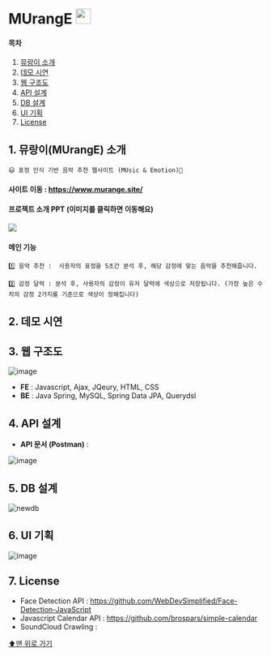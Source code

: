 

# MUrangE   <img src="https://user-images.githubusercontent.com/77563814/209101841-f736b358-8f22-4988-b24d-5ddd057a6edf.png" width="30" height="30"/>


#### 목차 

1. [뮤랑이 소개](#1-뮤랑이murange-소개)
2. [데모 시연](#2-데모-시연)
3. [웹 구조도](#3-웹-구조도)
4. [API 설계](#4-api-설계)
5. [DB 설계](#5-db-설계)
6. [UI 기획](#6-ui-기획)
7. [License](#7-license)

## 1. 뮤랑이(MUrangE) 소개

<aside>
  
    😃 표정 인식 기반 음악 추천 웹사이트 (MUsic & Emotion)🎵
  
</aside>

#### 사이트 이동 : https://www.murange.site/

#### 프로젝트 소개 PPT (이미지를 클릭하면 이동해요)
<img src="https://user-images.githubusercontent.com/77563814/202142308-614a5630-8757-44f6-bf08-cd388874750d.png" href="https://github.com/sooyoungh/algorithm-study"/>

#### 메인 기능

    1️⃣ 음악 추천 :  사용자의 표정을 5초간 분석 후, 해당 감정에 맞는 음악을 추천해줍니다.

    2️⃣ 감정 달력 : 분석 후, 사용자의 감정이 유저 달력에 색상으로 저장됩니다. (가장 높은 수치의 감정 2가지를 기준으로 색상이 정해집니다)

## 2. 데모 시연

## 3. 웹 구조도

![image](https://user-images.githubusercontent.com/77563814/198512288-ecb70706-b587-4c3f-802b-e5c4657dd03e.png)

- **FE** : Javascript, Ajax, JQeury, HTML, CSS
- **BE** : Java Spring, MySQL, Spring Data JPA, Querydsl

## 4. API 설계

- **API 문서 (Postman)** : 

![image](https://user-images.githubusercontent.com/77563814/193088956-a0fe2d42-0d9a-4a52-9389-8b8ac3dbcd8e.png)

## 5. DB 설계

![newdb](https://user-images.githubusercontent.com/77563814/193088992-321b2c0a-b1bf-4e6e-a0a3-9723bee078ef.png)

## 6. UI 기획

![image](https://user-images.githubusercontent.com/77563814/193090214-6f6e2ff0-022e-4045-8e94-60dd72965cdd.png)

## 7. License

- Face Detection API : https://github.com/WebDevSimplified/Face-Detection-JavaScript
- Javascript Calendar API : https://github.com/brospars/simple-calendar
- SoundCloud Crawling : 

[⬆맨 위로 가기](#murange)

